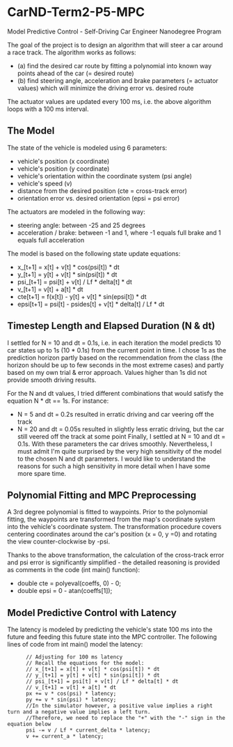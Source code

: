 # CarND-Term2-P5-MPC
Model Predictive Control - Self-Driving Car Engineer Nanodegree Program

The goal of the project is to design an algorithm that will steer a car around a race track. The algorithm works as follows:
* (a) find the desired car route by fitting a polynomial into known way points ahead of the car (= desired route)
* (b) find steering angle, acceleration and brake parameters (= actuator values) which will minimize the driving error vs. desired route

The actuator values are updated every 100 ms, i.e. the above algorithm loops with a 100 ms interval.

## The Model

The state of the vehicle is modeled using 6 parameters:
* vehicle's position (x coordinate)
* vehicle's position (y coordinate)
* vehicle's orientation within the coordinate system (psi angle)
* vehicle's speed (v)
* distance from the desired position (cte = cross-track error)
* orientation error vs. desired orientation (epsi = psi error)

The actuators are modeled in the following way:
* steering angle: between -25 and 25 degrees
* acceleration / brake: between -1 and 1, where -1 equals full brake and 1 equals full acceleration

The model is based on the following state update equations:
* x_[t+1] = x[t] + v[t] * cos(psi[t]) * dt
* y_[t+1] = y[t] + v[t] * sin(psi[t]) * dt
* psi_[t+1] = psi[t] + v[t] / Lf * delta[t] * dt
* v_[t+1] = v[t] + a[t] * dt
* cte[t+1] = f(x[t]) - y[t] + v[t] * sin(epsi[t]) * dt
* epsi[t+1] = psi[t] - psides[t] + v[t] * delta[t] / Lf * dt

## Timestep Length and Elapsed Duration (N & dt)

I settled for N = 10 and dt = 0.1s, i.e. in each iteration the model predicts 10 car states up to 1s (10 * 0.1s) from the current point in time. I chose 1s as the prediction horizon partly based on the recommendation from the class (the horizon should be up to few seconds in the most extreme cases) and partly based on my own trial & error approach. Values higher than 1s did not provide smooth driving results.

For the N and dt values, I tried different combinations that would satisfy the equation N * dt == 1s. For instance:
* N = 5 and dt = 0.2s resulted in erratic driving and car veering off the track
* N = 20 and dt = 0.05s resulted in slightly less erratic driving, but the car still veered off the track at some point
Finally, I settled at N = 10 and dt = 0.1s. With these parameters the car drives smoothly.
Nevertheless, I must admit I'm quite surprised by the very high sensitivity of the model to the chosen N and dt parameters. I would like to understand the reasons for such a high sensitivity in more detail when I have some more spare time.

## Polynomial Fitting and MPC Preprocessing

A 3rd degree polynomial is fitted to waypoints. Prior to the polynomial fitting, the waypoints are transformed from the map's coordinate system into the vehicle's coordinate system. The transformation procedure covers centering coordinates around the car's position (x = 0, y =0) and rotating the view counter-clockwise by -psi.

Thanks to the above transformation, the calculation of the cross-track error and psi error is significantly simplified - the detailed reasoning is provided as comments in the code (int main() function):
* double cte = polyeval(coeffs, 0) - 0;
* double epsi = 0 - atan(coeffs[1]);

## Model Predictive Control with Latency

The latency is modeled by predicting the vehicle's state 100 ms into the future and feeding this future state into the MPC controller. The following lines of code from int main() model the latency:

          // Adjusting for 100 ms latency
          // Recall the equations for the model:
      	  // x_[t+1] = x[t] + v[t] * cos(psi[t]) * dt
          // y_[t+1] = y[t] + v[t] * sin(psi[t]) * dt
          // psi_[t+1] = psi[t] + v[t] / Lf * delta[t] * dt
          // v_[t+1] = v[t] + a[t] * dt
          px += v * cos(psi) * latency;
          py += v * sin(psi) * latency;
          //In the simulator however, a positive value implies a right turn and a negative value implies a left turn.
      	  //Therefore, we need to replace the "+" with the "-" sign in the equation below
          psi -= v / Lf * current_delta * latency;
          v += current_a * latency;

